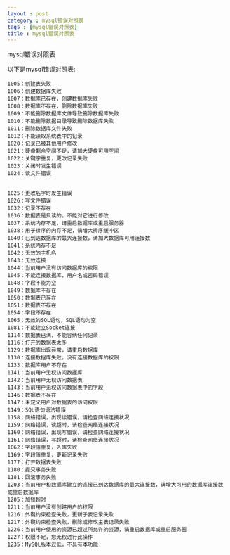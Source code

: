 ```yaml
---
layout : post
category : mysql错误对照表
tags : [mysql错误对照表]
title : mysql错误对照表
---
```


mysql错误对照表

以下是mysql错误对照表:

	1005：创建表失败
	1006：创建数据库失败
	1007：数据库已存在，创建数据库失败
	1008：数据库不存在，删除数据库失败
	1009：不能删除数据库文件导致删除数据库失败
	1010：不能删除数据目录导致删除数据库失败
	1011：删除数据库文件失败
	1012：不能读取系统表中的记录
	1020：记录已被其他用户修改
	1021：硬盘剩余空间不足，请加大硬盘可用空间
	1022：关键字重复，更改记录失败
	1023：关闭时发生错误	
	1024：读文件错误


	1025：更改名字时发生错误
	1026：写文件错误
	1032：记录不存在
	1036：数据表是只读的，不能对它进行修改
	1037：系统内存不足，请重启数据库或重启服务器
	1038：用于排序的内存不足，请增大排序缓冲区
	1040：已到达数据库的最大连接数，请加大数据库可用连接数
	1041：系统内存不足
	1042：无效的主机名
	1043：无效连接
	1044：当前用户没有访问数据库的权限
	1045：不能连接数据库，用户名或密码错误
	1048：字段不能为空
	1049：数据库不存在
	1050：数据表已存在
	1051：数据表不存在
	1054：字段不存在
	1065：无效的SQL语句，SQL语句为空
	1081：不能建立Socket连接
	1114：数据表已满，不能容纳任何记录
	1116：打开的数据表太多	
	1129：数据库出现异常，请重启数据库
	1130：连接数据库失败，没有连接数据库的权限
	1133：数据库用户不存在
	1141：当前用户无权访问数据库
	1142：当前用户无权访问数据表
	1143：当前用户无权访问数据表中的字段
	1146：数据表不存在
	1147：未定义用户对数据表的访问权限
	1149：SQL语句语法错误
	1158：网络错误，出现读错误，请检查网络连接状况
	1159：网络错误，读超时，请检查网络连接状况
	1160：网络错误，出现写错误，请检查网络连接状况
	1161：网络错误，写超时，请检查网络连接状况
	1062：字段值重复，入库失败
	1169：字段值重复，更新记录失败
	1177：打开数据表失败
	1180：提交事务失败
	1181：回滚事务失败
	1203：当前用户和数据库建立的连接已到达数据库的最大连接数，请增大可用的数据库连接数或重启数据库
	1205：加锁超时
	1211：当前用户没有创建用户的权限
	1216：外键约束检查失败，更新子表记录失败
	1217：外键约束检查失败，删除或修改主表记录失败
	1226：当前用户使用的资源已超过所允许的资源，请重启数据库或重启服务器
	1227：权限不足，您无权进行此操作
	1235：MySQL版本过低，不具有本功能